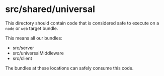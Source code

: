 # src/shared/universal

This directory should contain code that is considered safe to execute on a `node` or `web` target bundle.

This means all our bundles:
 - src/server
 - src/universalMiddleware
 - src/client

The bundles at these locations can safely consume this code.
